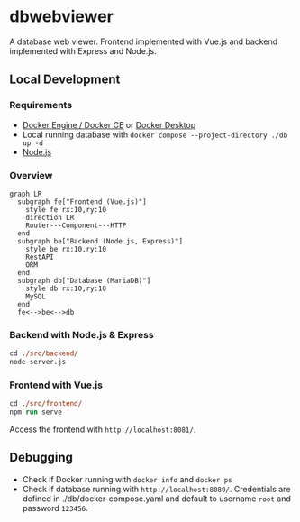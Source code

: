 # dbwebviewer

A database web viewer. Frontend implemented with Vue.js and backend implemented with Express and Node.js.

## Local Development

### Requirements

- [Docker Engine / Docker CE](https://docs.docker.com/engine/install/) or [Docker Desktop](https://docs.docker.com/desktop/install/mac-install/)
- Local running database with `docker compose --project-directory ./db up -d`
- [Node.js](https://nodejs.org/en/download)

### Overview

```mermaid
graph LR
  subgraph fe["Frontend (Vue.js)"]
    style fe rx:10,ry:10
    direction LR
    Router---Component---HTTP
  end
  subgraph be["Backend (Node.js, Express)"]
    style be rx:10,ry:10
    RestAPI
    ORM
  end
  subgraph db["Database (MariaDB)"]
    style db rx:10,ry:10
    MySQL
  end
  fe<-->be<-->db
```

### Backend with Node.js & Express

```ps
cd ./src/backend/
node server.js
```

### Frontend with Vue.js

```ps
cd ./src/frontend/
npm run serve
```

Access the frontend with `http://localhost:8081/`.

## Debugging

- Check if Docker running with `docker info` and `docker ps`
- Check if database running with `http://localhost:8080/`. Credentials are defined in ./db/docker-compose.yaml and default to username `root` and password `123456`.
